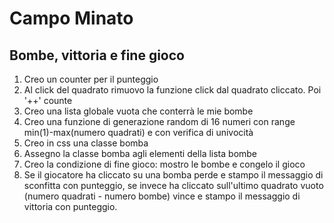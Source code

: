 Campo Minato
===
## Bombe, vittoria e fine gioco
1. Creo un counter per il punteggio
1. Al click del quadrato rimuovo la funzione click dal quadrato cliccato. Poi '++' counte
1. Creo una lista globale vuota che conterrà le mie bombe
1. Creo una funzione di generazione random di 16 numeri con range min(1)-max(numero quadrati) e con verifica di univocità
1. Creo in css una classe bomba
1. Assegno la classe bomba agli elementi della lista bombe
1. Creo la condizione di fine gioco: mostro le bombe e congelo il gioco
1. Se il giocatore ha cliccato su una bomba perde e stampo il messaggio di sconfitta con punteggio, se invece ha cliccato sull'ultimo quadrato vuoto (numero quadrati - numero bombe) vince e stampo il messaggio di vittoria con punteggio.